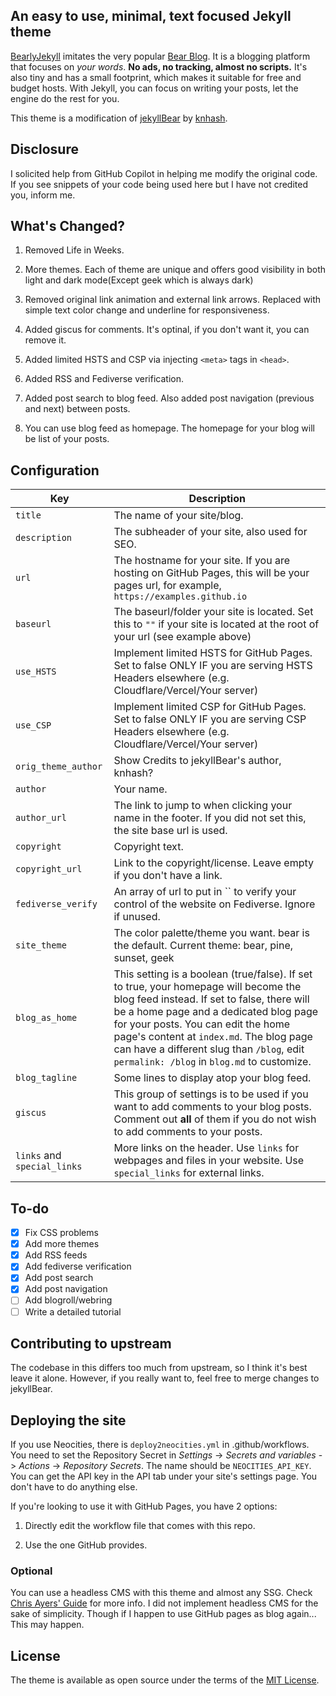 ## An easy to use, minimal, text focused Jekyll theme

[BearlyJekyll](https://github.com/sorat0mo/bearlyjekyll) imitates the very popular [Bear Blog](https://bearblog.dev/). It is a blogging platform that focuses on *your words*. **No ads, no tracking, almost no scripts.** It's also tiny and has a small footprint, which makes it suitable for free and budget hosts. With Jekyll, you can focus on writing your posts, let the engine do the rest for you.

This theme is a modification of [jekyllBear](https://github.com/knhash/jekyllBear/) by [knhash](https://knhash.in/).

## Disclosure

I solicited help from GitHub Copilot in helping me modify the original code. If you see snippets of your code being used here but I have not credited you, inform me.

## What's Changed?

1. Removed Life in Weeks.

2. More themes. Each of theme are unique and offers good visibility in both light and dark mode(Except geek which is always dark)

3. Removed original link animation and external link arrows. Replaced with simple text color change and underline for responsiveness.

4. Added giscus for comments. It's optinal, if you don't want it, you can remove it.

5. Added limited HSTS and CSP via injecting `<meta>` tags in `<head>`.

6. Added RSS and Fediverse verification.

7. Added post search to blog feed. Also added post navigation (previous and next) between posts.

8. You can use blog feed as homepage. The homepage for your blog will be list of your posts.

## Configuration

| Key                         | Description                                                                                                                                                                                                                                                                                                                                                |
|-----------------------------|------------------------------------------------------------------------------------------------------------------------------------------------------------------------------------------------------------------------------------------------------------------------------------------------------------------------------------------------------------|
| `title`                     | The name of your site/blog.                                                                                                                                                                                                                                                                                                                                |
| `description`               | The subheader of your site, also used for SEO.                                                                                                                                                                                                                                                                                                             |
| `url`                       | The hostname for your site. If you are hosting on GitHub Pages, this will be your pages url, for example, `https://examples.github.io`                                                                                                                                                                                                                     |
| `baseurl`                   | The baseurl/folder your site is located. Set this to `""` if your site is located at the root of your url (see example above)                                                                                                                                                                                                                              |
| `use_HSTS`                  | Implement limited HSTS for GitHub Pages. Set to false ONLY IF you are serving HSTS Headers elsewhere (e.g. Cloudflare/Vercel/Your server)                                                                                                                                                                                                                  |
| `use_CSP`                   | Implement limited CSP for GitHub Pages. Set to false ONLY IF you are serving CSP Headers elsewhere (e.g. Cloudflare/Vercel/Your server)                                                                                                                                                                                                                    |
| `orig_theme_author`         | Show Credits to jekyllBear's author, knhash?                                                                                                                                                                                                                                                                                                               |
| `author`                    | Your name.                                                                                                                                                                                                                                                                                                                                                 |
| `author_url`                | The link to jump to when clicking your name in the footer. If you did not set this, the site base url is used.                                                                                                                                                                                                                                             |
| `copyright`                 | Copyright text.                                                                                                                                                                                                                                                                                                                                            |
| `copyright_url`             | Link to the copyright/license. Leave empty if you don't have a link.                                                                                                                                                                                                                                                                                       |
| `fediverse_verify`          | An array of url to put in `` to verify your control of the website on Fediverse. Ignore if unused.                                                                                                                                                                                                                                                         |
| `site_theme`                | The color palette/theme you want. bear is the default. Current theme: bear, pine, sunset, geek                                                                                                                                                                                                                                                             |
| `blog_as_home`              | This setting is a boolean (true/false). If set to true, your homepage will become the blog feed instead. If set to false, there will be a home page and a dedicated blog page for your posts. You can edit the home page's content at `index.md`. The blog page can have a different slug than `/blog`, edit `permalink: /blog` in `blog.md` to customize. |
| `blog_tagline`              | Some lines to display atop your blog feed.                                                                                                                                                                                                                                                                                                                 |
| `giscus`                    | This group of settings is to be used if you want to add comments to your blog posts. Comment out **all** of them if you do not wish to add comments to your posts.                                                                                                                                                                                         |
| `links` and `special_links` | More links on the header. Use `links` for webpages and files in your website. Use `special_links` for external links.                                                                                                                                                                                                                                      |

## To-do

- [x] Fix CSS problems
- [x] Add more themes
- [x] Add RSS feeds
- [x] Add fediverse verification
- [x] Add post search
- [x] Add post navigation
- [ ] Add blogroll/webring
- [ ] Write a detailed tutorial

## Contributing to upstream
The codebase in this differs too much from upstream, so I think it's best leave it alone. However, if you really want to, feel free to merge changes to jekyllBear.

## Deploying the site
If you use Neocities, there is `deploy2neocities.yml` in .github/workflows. You need to set the Repository Secret in *Settings* -> *Secrets and variables* -> *Actions* -> *Repository Secrets*. The name should be `NEOCITIES_API_KEY`. You can get the API key in the API tab under your site's settings page. You don't have to do anything else.

If you're looking to use it with GitHub Pages, you have 2 options:

1. Directly edit the workflow file that comes with this repo.

2. Use the one GitHub provides.

### Optional
You can use a headless CMS with this theme and almost any SSG. Check [Chris Ayers' Guide](https://chris-ayers.com/2025/06/26/mobile-cms-on-github-pages/) for more info. I did not implement headless CMS for the sake of simplicity. Though if I happen to use GitHub pages as blog again... This may happen.

## License

The theme is available as open source under the terms of the [MIT License](https://opensource.org/licenses/MIT).
